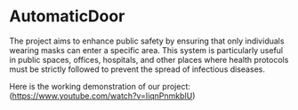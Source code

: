 AutomaticDoor
=======

The project aims to enhance public safety by ensuring that only individuals wearing masks can enter a specific area.
This system is particularly useful in public spaces, offices, hospitals, and other places where health protocols must
be strictly followed to prevent the spread of infectious diseases.

Here is the working demonstration of our project:
(https://www.youtube.com/watch?v=IiqnPnmkbIU)

